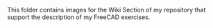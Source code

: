 This folder contains images for the Wiki Section of my repository that support the description of my FreeCAD exercises.
